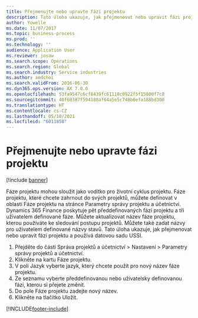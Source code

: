 ```yaml
---
title: Přejmenujte nebo upravte fázi projektu
description: Tato úloha ukazuje, jak přejmenovat nebo upravit fázi projektu.
author: Yowelle
ms.date: 11/07/2017
ms.topic: business-process
ms.prod: ''
ms.technology: ''
audience: Application User
ms.reviewer: josaw
ms.search.scope: Operations
ms.search.region: Global
ms.search.industry: Service industries
ms.author: andchoi
ms.search.validFrom: 2016-06-30
ms.dyn365.ops.version: AX 7.0.0
ms.openlocfilehash: 53fa9547c6cf8439fc61118c0922f5f15800f7c8
ms.sourcegitcommit: 40f68387f594180af64a5e5c748b6efa188bd300
ms.translationtype: HT
ms.contentlocale: cs-CZ
ms.lasthandoff: 05/10/2021
ms.locfileid: "6011858"
---
```

# <a name="rename-or-modify-a-project-stage"></a>Přejmenujte nebo upravte fázi projektu

[!include [banner](../../includes/banner.md)]

Fáze projektu mohou sloužit jako vodítko pro životní cyklus projektu. Fáze projektu, které chcete zahrnout do svých projektů, můžete definovat v oblasti Fáze projektu na stránce Parametry správy projektu a účetnictví. Dynamics 365 Finance poskytuje pět předdefinovaných fází projektu a tři uživatelem definované fáze. Můžete aktualizovat název fáze projektu, kterou používáte ke sledování postupu projektů. Můžete také zadat názvy pro uživatelem definované názvy stavů. Tato úloha ukazuje, jak přejmenovat nebo upravit fázi projektu a používá datovou sadu USSI.

1. Přejděte do části Správa projektů a účetnictví > Nastavení > Parametry správy projektů a účetnictví.
2. Klikněte na kartu Fáze projektu.
3. V poli Jazyk vyberte jazyk, který chcete použít pro nový název fáze projektu.
4. Ze seznamu vyberte předdefinovanou nebo uživatelsky definovanou fázi, kterou si přejete změnit. 
5. Do pole Fáze projektu zadejte nový název.
6. Klikněte na tlačítko Uložit.


[!INCLUDE[footer-include](../../includes/footer-banner.md)]